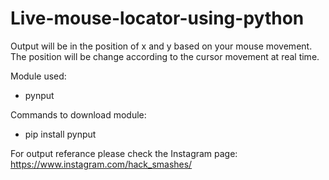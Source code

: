 # Live-mouse-locator-using-python
Output will be in the position of x and y based on your mouse movement.
The position will be change according to the cursor movement at real time.

Module used:
  - pynput
  
Commands to download module:
  - pip install pynput
  
For output referance please check the Instagram page: https://www.instagram.com/hack_smashes/
